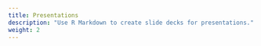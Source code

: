```yaml
---
title: Presentations
description: "Use R Markdown to create slide decks for presentations."
weight: 2
---
```


